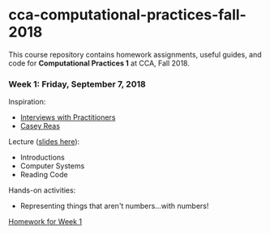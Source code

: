 # cca-computational-practices-fall-2018

This course repository contains homework assignments, useful guides, and code for **Computational Practices 1** at CCA, Fall 2018.

### Week 1: Friday, September 7, 2018

Inspiration:
- [Interviews with Practitioners](http://www.youtube.com/watch?v=eBV14-3LT-g)
- [Casey Reas](https://www.youtube.com/watch?v=_8DMEHxOLQE)

Lecture ([slides here](intro.pdf)):
- Introductions
- Computer Systems
- Reading Code

Hands-on activities:
- Representing things that aren't numbers...with numbers!

[Homework for Week 1](hw/week1.md)